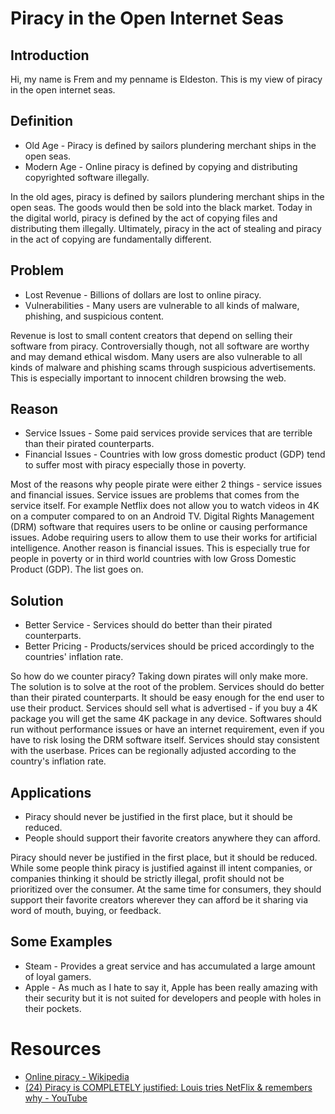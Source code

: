 # Piracy in the Open Internet Seas
## Introduction
Hi, my name is Frem and my penname is Eldeston. This is my view of piracy in the open internet seas.
## Definition
- Old Age - Piracy is defined by sailors plundering merchant ships in the open seas.
- Modern Age - Online piracy is defined by copying and distributing copyrighted software illegally.

In the old ages, piracy is defined by sailors plundering merchant ships in the open seas. The goods would then be sold into the black market. Today in the digital world, piracy is defined by the act of copying files and distributing them illegally. Ultimately, piracy in the act of stealing and piracy in the act of copying are fundamentally different.
## Problem
- Lost Revenue - Billions of dollars are lost to online piracy.
- Vulnerabilities - Many users are vulnerable to all kinds of malware, phishing, and suspicious content.

Revenue is lost to small content creators that depend on selling their software from piracy. Controversially though, not all software are worthy and may demand ethical wisdom. Many users are also vulnerable to all kinds of malware and phishing scams through suspicious advertisements. This is especially important to innocent children browsing the web.
## Reason
- Service Issues - Some paid services provide services that are terrible than their pirated counterparts.
- Financial Issues - Countries with low gross domestic product (GDP) tend to suffer most with piracy especially those in poverty.

Most of the reasons why people pirate were either 2 things - service issues and financial issues. Service issues are problems that comes from the service itself. For example Netflix does not allow you to watch videos in 4K on a computer compared to on an Android TV.  Digital Rights Management (DRM) software that requires users to be online or causing performance issues. Adobe requiring users to allow them to use their works for artificial intelligence. Another reason is financial issues. This is especially true for people in poverty or in third world countries with low Gross Domestic Product (GDP). The list goes on.
## Solution
- Better Service - Services should do better than their pirated counterparts.
- Better Pricing - Products/services should be priced accordingly to the countries' inflation rate.

So how do we counter piracy? Taking down pirates will only make more. The solution is to solve at the root of the problem. Services should do better than their pirated counterparts. It should be easy enough for the end user to use their product. Services should sell what is advertised - if you buy a 4K package you will get the same 4K package in any device. Softwares should run without performance issues or have an internet requirement, even if you have to risk losing the DRM software itself. Services should stay consistent with the userbase. Prices can be regionally adjusted according to the country's inflation rate.
## Applications
- Piracy should never be justified in the first place, but it should be reduced.
- People should support their favorite creators anywhere they can afford.

Piracy should never be justified in the first place, but it should be reduced. While some people think piracy is justified against ill intent companies, or companies thinking it should be strictly illegal, profit should not be prioritized over the consumer. At the same time for consumers, they should support their favorite creators wherever they can afford be it sharing via word of mouth, buying, or feedback.
## Some Examples
- Steam - Provides a great service and has accumulated a large amount of loyal gamers.
- Apple - As much as I hate to say it, Apple has been really amazing with their security but it is not suited for developers and people with holes in their pockets.
# Resources
- [Online piracy - Wikipedia](https://en.wikipedia.org/wiki/Online_piracy)
- [(24) Piracy is COMPLETELY justified: Louis tries NetFlix & remembers why - YouTube](https://www.youtube.com/watch?v=o4GZUCwVRLs)